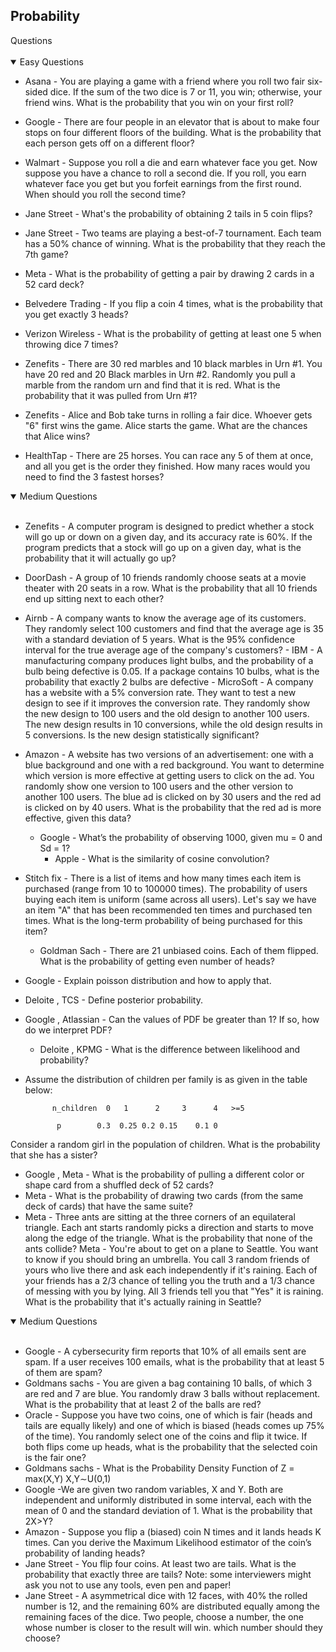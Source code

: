 ## Probability
  <summary>Questions</summary>
  </br>
    <details open>
    <summary>Easy Questions</summary>
      
- Asana - You are playing a game with a friend where you roll two fair six-sided dice. If the sum of the two dice is 7 or 11, you win; otherwise, your friend wins. What is the probability that you win on your first roll?
      
- Google - There are four people in an elevator that is about to make four stops on four different floors of the building. What is the probability that each person gets off on a different floor?
- Walmart - Suppose you roll a die and earn whatever face you get. Now suppose you have a chance to roll a second die. If you roll, you earn whatever face you get but you forfeit earnings from the first round. When should you roll the second time?
- Jane Street - What's the probability of obtaining 2 tails in 5 coin flips?
- Jane Street - Two teams are playing a best-of-7 tournament. Each team has a 50% chance of winning. What is the probability that they reach the 7th game?
- Meta - What is the probability of getting a pair by drawing 2 cards in a 52 card deck?
- Belvedere Trading - If you flip a coin 4 times, what is the probability that you get exactly 3 heads?
- Verizon Wireless - What is the probability of getting at least one 5 when throwing dice 7 times?
- Zenefits - There are 30 red marbles and 10 black marbles in Urn #1. You have 20 red and 20 Black marbles in Urn #2. Randomly you pull a marble from the random urn and find that it is red. What is the probability that it was pulled from Urn #1?
- Zenefits - Alice and Bob take turns in rolling a fair dice. Whoever gets "6" first wins the game. Alice starts the game. What are the chances that Alice wins?
- HealthTap - There are 25 horses. You can race any 5 of them at once, and all you get is the order they finished. How many races would you need to find the 3 fastest horses?
  </details>
  
    <details open>
    <summary>Medium Questions</summary>
    </br>
      
    - Zenefits - A computer program is designed to predict whether a stock will go up or down on a given day, and its accuracy rate is 60%. If the program predicts that a stock will go up on a given day, what is the probability that it will actually go up?
     - DoorDash - A group of 10 friends randomly choose seats at a movie theater with 20 seats in a row. What is the probability that all 10 friends end up sitting next to each other?
    - Airnb - A company wants to know the average age of its customers. They randomly select 100 customers and find that the average age is 35 with a standard deviation of 5 years. What is the 95% confidence interval for the true average age of the company's customers?
          - IBM - A manufacturing company produces light bulbs, and the probability of a bulb being defective is 0.05. If a package contains 10 bulbs, what is the probability that exactly 2 bulbs are defective
          - MicroSoft - A company has a website with a 5% conversion rate. They want to test a new design to see if it improves the conversion rate. They randomly show the new design to 100 users and the old design to another 100 users. The new design results in 10 conversions, while the old design results in 5 conversions. Is the new design statistically significant?
    - Amazon - A website has two versions of an advertisement: one with a blue background and one with a red background. You want to determine which version is more effective at getting users to click on the ad. You randomly show one version to 100 users and the other version to another 100 users. The blue ad is clicked on by 30 users and the red ad is clicked on by 40 users. What is the probability that the red ad is more effective, given this data?
        - Google - What’s the probability of observing 1000, given mu = 0 and Sd = 1?
           - Apple - What is the similarity of cosine convolution?
    - Stitch fix - There is a list of items and how many times each item is purchased (range from 10 to 100000 times). The probability of users buying each item is uniform (same across all users). Let's say we have an item "A" that has been recommended ten times and purchased ten times. What is the long-term probability of being purchased for this item?
      - Goldman Sach - There are 21 unbiased coins. Each of them flipped. What is the probability of getting even number of heads?
    - Google - Explain poisson distribution and how to apply that.
    - Deloite , TCS - Define posterior probability.
   - Google , Atlassian - Can the values of PDF be greater than 1? If so, how do we interpret PDF?
     - Deloite , KPMG - What is the difference between likelihood and probability?
    - Assume the distribution of children per family is as given in the table below:

      
                n_children	0   1	   2 	 3  	4	>=5
      
                 p	      0.3  0.25	0.2	0.15	0.1	0
      
Consider a random girl in the population of children. What is the probability that she has a sister?
- Google , Meta - What is the probability of pulling a different color or shape card from a shuffled deck of 52 cards?
- Meta - What is the probability of drawing two cards (from the same deck of cards) that have the same suite?
- Meta - Three ants are sitting at the three corners of an equilateral triangle. Each ant starts randomly picks a direction and starts to move along the edge of the triangle. What is the probability that none of the ants collide?
  Meta - You're about to get on a plane to Seattle. You want to know if you should bring an umbrella. You call 3 random friends of yours who live there and ask each independently if it's raining. Each of your friends has a 2/3 chance of telling you the truth and a 1/3 chance of messing with you by lying. All 3 friends tell you that "Yes" it is raining. What is the probability that it's actually raining in Seattle?
  </details>


<details open>
    <summary>Medium Questions</summary>
    </br>
  
  - Google - A cybersecurity firm reports that 10% of all emails sent are spam. If a user receives 100 emails, what is the probability that at least 5 of them are spam?
  - Goldmans sachs - You are given a bag containing 10 balls, of which 3 are red and 7 are blue. You randomly draw 3 balls without replacement. What is the probability that at least 2 of the balls are red?
  -  Oracle - Suppose you have two coins, one of which is fair (heads and tails are equally likely) and one of which is biased (heads comes up 75% of the time). You randomly select one of the coins and flip it twice. If both flips come up heads, what is the probability that the selected coin is the fair one?
  - Goldmans sachs - What is the Probability Density Function of  Z = max(X,Y) X,Y∼U(0,1)
  - Google -We are given two random variables, X and Y. Both are independent and uniformly distributed in some interval, each with the mean of 0 and the standard deviation of 1. What is the probability that 2X>Y?
  - Amazon - Suppose you flip a (biased) coin N times and it lands heads K times. Can you derive the Maximum Likelihood estimator of the coin’s probability of landing heads?
  - Jane Street - You flip four coins. At least two are tails. What is the probability that exactly three are tails? Note: some interviewers might ask you not to use any tools, even pen and paper!
  - Jane Street - A asymmetrical dice with 12 faces, with 40% the rolled number is 12, and the remaining 60% are distributed equally among the remaining faces of the dice. Two people, choose a number, the one whose number is closer to the result will win. which number should they choose?
</details>
